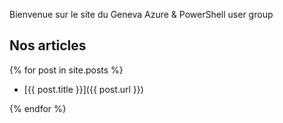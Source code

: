 Bienvenue sur le site du Geneva Azure & PowerShell user group

## Nos articles

{% for post in site.posts %}

 - [{{ post.title }}]({{ post.url }})
 
{% endfor %}
